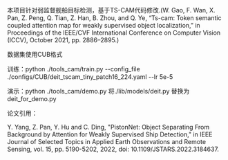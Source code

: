 本项目针对弱监督舰船目标检测，基于TS-CAM代码修改.(W. Gao, F. Wan, X. Pan, Z. Peng, Q. Tian, Z. Han, B. Zhou, and Q. Ye, “Ts-cam: Token semantic coupled attention map for weakly supervised object localization,” in Proceedings of the IEEE/CVF International Conference on Computer Vision (ICCV), October 2021, pp. 2886–2895.)

数据集使用CUB格式

训练：python ./tools_cam/train.py --config_file ./configs/CUB/deit_tscam_tiny_patch16_224.yaml --lr 5e-5

演示：python ./tools_cam/demo.py 将./lib/models/deit.py 替换为deit_for_demo.py

论文引用：

Y. Yang, Z. Pan, Y. Hu and C. Ding, "PistonNet: Object Separating From Background by Attention for Weakly Supervised Ship Detection," in IEEE Journal of Selected Topics in Applied Earth Observations and Remote Sensing, vol. 15, pp. 5190-5202, 2022, doi: 10.1109/JSTARS.2022.3184637.
